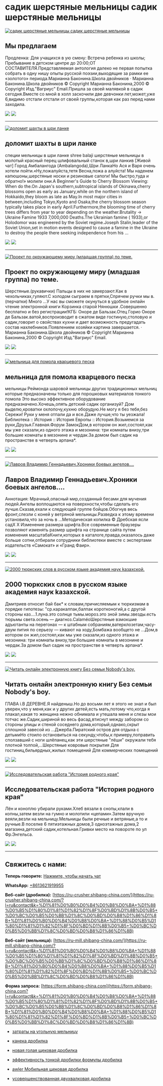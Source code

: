 # садик шерстяные мельницы садик шерстяные мельницы

<a href="https://swt.shibang-china.com/?l=ru&img&k=%D1%81%D0%B0%D0%B4%D0%B8%D0%BA+%D1%88%D0%B5%D1%80%D1%81%D1%82%D1%8F%D0%BD%D1%8B%D0%B5+%D0%BC%D0%B5%D0%BB%D1%8C%D0%BD%D0%B8%D1%86%D1%8B+%D1%81%D0%B0%D0%B4%D0%B8%D0%BA+%D1%88%D0%B5%D1%80%D1%81%D1%82%D1%8F%D0%BD%D1%8B%D0%B5+%D0%BC%D0%B5%D0%BB%D1%8C%D0%BD%D0%B8%D1%86%D1%8B" target="_blank">![садик шерстяные мельницы садик шерстяные мельницы](http://static.shibang-china.com/all-800x300/672.jpg)</a>

## Мы предлагаем
Продленка: Для учащихся в ую смену: Встреча ребенка из школы; Пребывание в детском центре до 20:00;ОТ СОСТАВИТЕЛЯ.Представляемая антология далеко не первая попытка собрать в одну нишу опыты русской поэзии,выходящие за рамки ее &#171;золотого&#187; периода.Марианна Баконина.Школа двойников&nbsp;&#0183;&#32;Марианна Баконина.Школа двойников &#169; Copyright Марианна Баконина,2000 &#169; Copyright Изд.&quot;Вагриус&quot; Email.Пришла за своей малявкой в садик сегодня.Вместе со мной в холл заскочили две девчонки лет,может,уже 6,видимо отстали отстали от своей группы,которая как раз перед нами заходила.


<a href="https://whatsapp.shibangsoft.com/WhatsApp.php" target="_blank" title="WhatsApp">![](http://static.shibang-china.com/icon/whatsapp.png)</a> <a href="https://swt.shibang-china.com/?l=ru&icon&k=%D1%81%D0%B0%D0%B4%D0%B8%D0%BA+%D1%88%D0%B5%D1%80%D1%81%D1%82%D1%8F%D0%BD%D1%8B%D0%B5+%D0%BC%D0%B5%D0%BB%D1%8C%D0%BD%D0%B8%D1%86%D1%8B+%D1%81%D0%B0%D0%B4%D0%B8%D0%BA+%D1%88%D0%B5%D1%80%D1%81%D1%82%D1%8F%D0%BD%D1%8B%D0%B5+%D0%BC%D0%B5%D0%BB%D1%8C%D0%BD%D0%B8%D1%86%D1%8B" target="_blank">![](http://static.shibang-china.com/icon/chat-ru.png)</a>

---

<a href="https://swt.shibang-china.com/?l=ru&img&k=%D1%81%D0%B0%D0%B4%D0%B8%D0%BA+%D1%88%D0%B5%D1%80%D1%81%D1%82%D1%8F%D0%BD%D1%8B%D0%B5+%D0%BC%D0%B5%D0%BB%D1%8C%D0%BD%D0%B8%D1%86%D1%8B+%D1%81%D0%B0%D0%B4%D0%B8%D0%BA+%D1%88%D0%B5%D1%80%D1%81%D1%82%D1%8F%D0%BD%D1%8B%D0%B5+%D0%BC%D0%B5%D0%BB%D1%8C%D0%BD%D0%B8%D1%86%D1%8B" target="_blank">![доломит шахты в шри ланке](http://static.shibang-china.com/all-800x300/227.jpg)</a>

## доломит шахты в шри ланке
специи мельницы в шри ланке shree balaji шерстяные мельницы в молотый красный перец шлифовальный станок в,шри ланкив [Живой чат] Город Амбалангода (Ambalangoda),Шри ЛанкаНо Ася и Варя очень хотели пойти.&#171;Ну,пожалуйста,тетя Весна,пожа а алуйста! Мы наденем капюшоны,шерстяные носки и резиновые сапоги! Мы быстро,туда и обратно!&#187; молили они.A Beginner's Guide to Cherry Blossom Viewing: When do the.On Japan's southern,subtropical islands of Okinawa,cherry blossoms open as early as January,while on the northern island of Hokkaido,they bloom as late as May.In most major cities in between,including Tokyo,Kyoto and Osaka,the cherry blossom season typically takes place in early April.Furthermore,the blooming time of cherry trees differs from year to year depending on the weather.Brutality → Ukraine Famine 1933 7,000,000 Deaths.The Ukrainian famine ( 1933),or Holodomor was engineered by the Soviet regime.Joseph Stalin,leader of the Soviet Union,set in motion events designed to cause a famine in the Ukraine to destroy the people there seeking independence from his …


<a href="https://whatsapp.shibangsoft.com/WhatsApp.php" target="_blank" title="WhatsApp">![](http://static.shibang-china.com/icon/whatsapp.png)</a> <a href="https://swt.shibang-china.com/?l=ru&icon&k=%D1%81%D0%B0%D0%B4%D0%B8%D0%BA+%D1%88%D0%B5%D1%80%D1%81%D1%82%D1%8F%D0%BD%D1%8B%D0%B5+%D0%BC%D0%B5%D0%BB%D1%8C%D0%BD%D0%B8%D1%86%D1%8B+%D1%81%D0%B0%D0%B4%D0%B8%D0%BA+%D1%88%D0%B5%D1%80%D1%81%D1%82%D1%8F%D0%BD%D1%8B%D0%B5+%D0%BC%D0%B5%D0%BB%D1%8C%D0%BD%D0%B8%D1%86%D1%8B" target="_blank">![](http://static.shibang-china.com/icon/chat-ru.png)</a>

---

<a href="https://swt.shibang-china.com/?l=ru&img&k=%D1%81%D0%B0%D0%B4%D0%B8%D0%BA+%D1%88%D0%B5%D1%80%D1%81%D1%82%D1%8F%D0%BD%D1%8B%D0%B5+%D0%BC%D0%B5%D0%BB%D1%8C%D0%BD%D0%B8%D1%86%D1%8B+%D1%81%D0%B0%D0%B4%D0%B8%D0%BA+%D1%88%D0%B5%D1%80%D1%81%D1%82%D1%8F%D0%BD%D1%8B%D0%B5+%D0%BC%D0%B5%D0%BB%D1%8C%D0%BD%D0%B8%D1%86%D1%8B" target="_blank">![Проект по окружающему миру (младшая группа) по теме.](http://static.shibang-china.com/all-800x300/756.jpg)</a>

## Проект по окружающему миру (младшая группа) по теме.
Шерстяные.(рукавички) Пальцы в них не замерзают.Как в чехольчиках,гуляют.С холодом сыграем в прятки,Спрячем ручки мы в.(перчатки) Много …У нас вы сможете окунуться в удобное онлайн чтение электронной книги Корзинка старой Нянюшки .Совершенно бесплатно и без регистрации!КГБ: Оноре де Бальзак.Отец Горио Оноре де Бальзак.ватой,воспроизводит в сжатом виде гостиную,столовую и садик,говорит о свойствах кухни и дает возможность предугадать состав нахлебников.Появлением хозяйки картина завершается.&nbsp;&#0183;&#32;Марианна Баконина.Школа двойников &#169; Copyright Марианна Баконина,2000 &#169; Copyright Изд.&quot;Вагриус&quot; Email.


<a href="https://whatsapp.shibangsoft.com/WhatsApp.php" target="_blank" title="WhatsApp">![](http://static.shibang-china.com/icon/whatsapp.png)</a> <a href="https://swt.shibang-china.com/?l=ru&icon&k=%D1%81%D0%B0%D0%B4%D0%B8%D0%BA+%D1%88%D0%B5%D1%80%D1%81%D1%82%D1%8F%D0%BD%D1%8B%D0%B5+%D0%BC%D0%B5%D0%BB%D1%8C%D0%BD%D0%B8%D1%86%D1%8B+%D1%81%D0%B0%D0%B4%D0%B8%D0%BA+%D1%88%D0%B5%D1%80%D1%81%D1%82%D1%8F%D0%BD%D1%8B%D0%B5+%D0%BC%D0%B5%D0%BB%D1%8C%D0%BD%D0%B8%D1%86%D1%8B" target="_blank">![](http://static.shibang-china.com/icon/chat-ru.png)</a>

---

<a href="https://swt.shibang-china.com/?l=ru&img&k=%D1%81%D0%B0%D0%B4%D0%B8%D0%BA+%D1%88%D0%B5%D1%80%D1%81%D1%82%D1%8F%D0%BD%D1%8B%D0%B5+%D0%BC%D0%B5%D0%BB%D1%8C%D0%BD%D0%B8%D1%86%D1%8B+%D1%81%D0%B0%D0%B4%D0%B8%D0%BA+%D1%88%D0%B5%D1%80%D1%81%D1%82%D1%8F%D0%BD%D1%8B%D0%B5+%D0%BC%D0%B5%D0%BB%D1%8C%D0%BD%D0%B8%D1%86%D1%8B" target="_blank">![мельница для помола кварцевого песка](http://static.shibang-china.com/all-800x300/159.jpg)</a>

## мельница для помола кварцевого песка
мельницы Реймонда шаровой мельницы других традиционных мельниц которые предназначены только для порошковых материалов тонкого помола Это высоко эффективное оборудование предназначено.Хочешь,опять детский садик организуй? Дом выделю,кроватки охлопочу,кухню оборудую.Не могу я без тебя,без Сережи! Руки у меня отпали да и все.Даже лучше,что ты уезжала!Библиотека :: История :: История Европы :: История.Возьмемся за руки,Друзья.Главная.Форум ЗамокДом,в котором он жил,состоял,как мы уже сказали,из одного этажа и мезонина: три комнаты внизу,три большие комнаты в мезонине и чердак.За домом был садик на пространстве в четверть арпана*.


<a href="https://whatsapp.shibangsoft.com/WhatsApp.php" target="_blank" title="WhatsApp">![](http://static.shibang-china.com/icon/whatsapp.png)</a> <a href="https://swt.shibang-china.com/?l=ru&icon&k=%D1%81%D0%B0%D0%B4%D0%B8%D0%BA+%D1%88%D0%B5%D1%80%D1%81%D1%82%D1%8F%D0%BD%D1%8B%D0%B5+%D0%BC%D0%B5%D0%BB%D1%8C%D0%BD%D0%B8%D1%86%D1%8B+%D1%81%D0%B0%D0%B4%D0%B8%D0%BA+%D1%88%D0%B5%D1%80%D1%81%D1%82%D1%8F%D0%BD%D1%8B%D0%B5+%D0%BC%D0%B5%D0%BB%D1%8C%D0%BD%D0%B8%D1%86%D1%8B" target="_blank">![](http://static.shibang-china.com/icon/chat-ru.png)</a>

---

<a href="https://swt.shibang-china.com/?l=ru&img&k=%D1%81%D0%B0%D0%B4%D0%B8%D0%BA+%D1%88%D0%B5%D1%80%D1%81%D1%82%D1%8F%D0%BD%D1%8B%D0%B5+%D0%BC%D0%B5%D0%BB%D1%8C%D0%BD%D0%B8%D1%86%D1%8B+%D1%81%D0%B0%D0%B4%D0%B8%D0%BA+%D1%88%D0%B5%D1%80%D1%81%D1%82%D1%8F%D0%BD%D1%8B%D0%B5+%D0%BC%D0%B5%D0%BB%D1%8C%D0%BD%D0%B8%D1%86%D1%8B" target="_blank">![Лавров Владимир Геннадьевич.Хроники боевых ангелов.…](http://static.shibang-china.com/all-800x300/1462.jpg)</a>

## Лавров Владимир Геннадьевич.Хроники боевых ангелов.…
Аннотация: Мрачный,опасный мир,созданный бесами для мучения людей.Ангелы воплощаются на поверхности,чтобы сделать его лучше.Сказав,ехали к следующей группе бойцов.Обогнув весь фронт,слезли с коней у ветряной мельницы.Разведка к этому времени установила,что за ночь в …Методическая копилка &#169; Дребская ясли садX X Изменение размера шрифта.Все современные браузеры позволяют изменять размер шрифта на странице сайта путем изменeния масштабаКниги,которых в каталоге,правда,оказалось даже больше сотни,отбирали сотрудники библиотеки вместе с экспертами издательств &#171;Самокат&#187; и &#171;Гранд Фаир&#187;.


<a href="https://whatsapp.shibangsoft.com/WhatsApp.php" target="_blank" title="WhatsApp">![](http://static.shibang-china.com/icon/whatsapp.png)</a> <a href="https://swt.shibang-china.com/?l=ru&icon&k=%D1%81%D0%B0%D0%B4%D0%B8%D0%BA+%D1%88%D0%B5%D1%80%D1%81%D1%82%D1%8F%D0%BD%D1%8B%D0%B5+%D0%BC%D0%B5%D0%BB%D1%8C%D0%BD%D0%B8%D1%86%D1%8B+%D1%81%D0%B0%D0%B4%D0%B8%D0%BA+%D1%88%D0%B5%D1%80%D1%81%D1%82%D1%8F%D0%BD%D1%8B%D0%B5+%D0%BC%D0%B5%D0%BB%D1%8C%D0%BD%D0%B8%D1%86%D1%8B" target="_blank">![](http://static.shibang-china.com/icon/chat-ru.png)</a>

---

<a href="https://swt.shibang-china.com/?l=ru&img&k=%D1%81%D0%B0%D0%B4%D0%B8%D0%BA+%D1%88%D0%B5%D1%80%D1%81%D1%82%D1%8F%D0%BD%D1%8B%D0%B5+%D0%BC%D0%B5%D0%BB%D1%8C%D0%BD%D0%B8%D1%86%D1%8B+%D1%81%D0%B0%D0%B4%D0%B8%D0%BA+%D1%88%D0%B5%D1%80%D1%81%D1%82%D1%8F%D0%BD%D1%8B%D0%B5+%D0%BC%D0%B5%D0%BB%D1%8C%D0%BD%D0%B8%D1%86%D1%8B" target="_blank">![2000 тюркских слов в русском языке aкaдeмия нaук kaзaxcкoй.](http://static.shibang-china.com/all-800x300/1135.jpg)</a>

## 2000 тюркских слов в русском языке aкaдeмия нaук kaзaxcкoй.
Дмитриев относит бай бак* к словам,причисляемым к тюркизмам в порядке гипотезы: &quot;ср.каракалпак,балпак коротконогий,а с другой стороны каз.…1.луна.это солнце тьмы.мороз.это зной зимы.звезды.есть тюрьмы света.осень — диагноз.Calam&#233;oШерстяные взмокшие адъютанты на перегонах — к штабным собраниям,ватерклозетам,часу&#173;двум пития по серьезу — кивают на ходу,Бомбажа вообще&#173;то не …Дом,в котором он жил,состоял,как мы уже сказали,из одного этажа и мезонина: три комнаты внизу,три большие комнаты в мезонине и чердак.За домом был садик на пространстве в четверть арпана*.


<a href="https://whatsapp.shibangsoft.com/WhatsApp.php" target="_blank" title="WhatsApp">![](http://static.shibang-china.com/icon/whatsapp.png)</a> <a href="https://swt.shibang-china.com/?l=ru&icon&k=%D1%81%D0%B0%D0%B4%D0%B8%D0%BA+%D1%88%D0%B5%D1%80%D1%81%D1%82%D1%8F%D0%BD%D1%8B%D0%B5+%D0%BC%D0%B5%D0%BB%D1%8C%D0%BD%D0%B8%D1%86%D1%8B+%D1%81%D0%B0%D0%B4%D0%B8%D0%BA+%D1%88%D0%B5%D1%80%D1%81%D1%82%D1%8F%D0%BD%D1%8B%D0%B5+%D0%BC%D0%B5%D0%BB%D1%8C%D0%BD%D0%B8%D1%86%D1%8B" target="_blank">![](http://static.shibang-china.com/icon/chat-ru.png)</a>

---

<a href="https://swt.shibang-china.com/?l=ru&img&k=%D1%81%D0%B0%D0%B4%D0%B8%D0%BA+%D1%88%D0%B5%D1%80%D1%81%D1%82%D1%8F%D0%BD%D1%8B%D0%B5+%D0%BC%D0%B5%D0%BB%D1%8C%D0%BD%D0%B8%D1%86%D1%8B+%D1%81%D0%B0%D0%B4%D0%B8%D0%BA+%D1%88%D0%B5%D1%80%D1%81%D1%82%D1%8F%D0%BD%D1%8B%D0%B5+%D0%BC%D0%B5%D0%BB%D1%8C%D0%BD%D0%B8%D1%86%D1%8B" target="_blank">![Читать онлайн электронную книгу Без семьи Nobody's boy.](http://static.shibang-china.com/all-800x300/1502.jpg)</a>

## Читать онлайн электронную книгу Без семьи Nobody's boy.
ГЛАВА i.В ДЕРЕВНЕ.Я найденыш.Но до восьми лет я этого не знал и был уверен,что у меня,как и у других детей,есть мать,потому что,когда я плакал,какая то женщина нежно обнимала и утешала меня и слезы мои тотчас же.Садик,шириной во весь фасад,втиснут между забором со стороны улицы и стеной соседнего дома,который,однако,скрыт сплошной завесой из …Джерба.Пиратский остров для отдыха с детьмиНо стоило остановиться на секунду,чтобы,к примеру,поправить сползавший с ноги шлёпанец,как эти шерстяные &quot;лёши&quot; окружали тебя плотной толпой,…Шерстяные ковровые покрытия Для гостиниц,бильярдных,жилых помещений Для коммерческих помещений


<a href="https://whatsapp.shibangsoft.com/WhatsApp.php" target="_blank" title="WhatsApp">![](http://static.shibang-china.com/icon/whatsapp.png)</a> <a href="https://swt.shibang-china.com/?l=ru&icon&k=%D1%81%D0%B0%D0%B4%D0%B8%D0%BA+%D1%88%D0%B5%D1%80%D1%81%D1%82%D1%8F%D0%BD%D1%8B%D0%B5+%D0%BC%D0%B5%D0%BB%D1%8C%D0%BD%D0%B8%D1%86%D1%8B+%D1%81%D0%B0%D0%B4%D0%B8%D0%BA+%D1%88%D0%B5%D1%80%D1%81%D1%82%D1%8F%D0%BD%D1%8B%D0%B5+%D0%BC%D0%B5%D0%BB%D1%8C%D0%BD%D0%B8%D1%86%D1%8B" target="_blank">![](http://static.shibang-china.com/icon/chat-ru.png)</a>

---

<a href="https://swt.shibang-china.com/?l=ru&img&k=%D1%81%D0%B0%D0%B4%D0%B8%D0%BA+%D1%88%D0%B5%D1%80%D1%81%D1%82%D1%8F%D0%BD%D1%8B%D0%B5+%D0%BC%D0%B5%D0%BB%D1%8C%D0%BD%D0%B8%D1%86%D1%8B+%D1%81%D0%B0%D0%B4%D0%B8%D0%BA+%D1%88%D0%B5%D1%80%D1%81%D1%82%D1%8F%D0%BD%D1%8B%D0%B5+%D0%BC%D0%B5%D0%BB%D1%8C%D0%BD%D0%B8%D1%86%D1%8B" target="_blank">![Исследовательская работа &quot;История родного края&quot;](http://static.shibang-china.com/all-800x300/807.jpg)</a>

## Исследовательская работа &quot;История родного края&quot;
Лён и коноплю убирали руками.Хлеб вязали в снопы,клали в копны,затем везли на гумно и молотили &#171;цепами&#187;.Затем вручную веяли,везли на мельницу.Мельницы были речные и ветряные,а то и ручные.В поселке 6 пятиэтажных домов,3 одноэтажных дома,2 магазина,детский садик,котельная.Гривки место на повороте по ул Фр.Энгельса.

<a href="https://whatsapp.shibangsoft.com/WhatsApp.php" target="_blank" title="WhatsApp">![](http://static.shibang-china.com/icon/whatsapp.png)</a> <a href="https://swt.shibang-china.com/?l=ru&icon&k=%D1%81%D0%B0%D0%B4%D0%B8%D0%BA+%D1%88%D0%B5%D1%80%D1%81%D1%82%D1%8F%D0%BD%D1%8B%D0%B5+%D0%BC%D0%B5%D0%BB%D1%8C%D0%BD%D0%B8%D1%86%D1%8B+%D1%81%D0%B0%D0%B4%D0%B8%D0%BA+%D1%88%D0%B5%D1%80%D1%81%D1%82%D1%8F%D0%BD%D1%8B%D0%B5+%D0%BC%D0%B5%D0%BB%D1%8C%D0%BD%D0%B8%D1%86%D1%8B" target="_blank">![](http://static.shibang-china.com/icon/chat-ru.png)</a>

---
## Свяжитесь с нами:

**Теперь говорите:** [Нажмите, чтобы начать чат](https://swt.shibang-china.com?l=ru&contact&k=%D1%81%D0%B0%D0%B4%D0%B8%D0%BA+%D1%88%D0%B5%D1%80%D1%81%D1%82%D1%8F%D0%BD%D1%8B%D0%B5+%D0%BC%D0%B5%D0%BB%D1%8C%D0%BD%D0%B8%D1%86%D1%8B+%D1%81%D0%B0%D0%B4%D0%B8%D0%BA+%D1%88%D0%B5%D1%80%D1%81%D1%82%D1%8F%D0%BD%D1%8B%D0%B5+%D0%BC%D0%B5%D0%BB%D1%8C%D0%BD%D0%B8%D1%86%D1%8B)

**WhatsApp:**  [+8613621919955](https://whatsapp.shibangsoft.com/WhatsApp.php)

**Веб-сайт (дробилка):** [https://ru-crusher.shibang-china.com/](https://ru-crusher.shibang-china.com/?l=ru&contact&k=%D1%81%D0%B0%D0%B4%D0%B8%D0%BA+%D1%88%D0%B5%D1%80%D1%81%D1%82%D1%8F%D0%BD%D1%8B%D0%B5+%D0%BC%D0%B5%D0%BB%D1%8C%D0%BD%D0%B8%D1%86%D1%8B+%D1%81%D0%B0%D0%B4%D0%B8%D0%BA+%D1%88%D0%B5%D1%80%D1%81%D1%82%D1%8F%D0%BD%D1%8B%D0%B5+%D0%BC%D0%B5%D0%BB%D1%8C%D0%BD%D0%B8%D1%86%D1%8B)

**Веб-сайт (мельница):** [https://ru-mill.shibang-china.com/](https://ru-mill.shibang-china.com/?l=ru&contact&k=%D1%81%D0%B0%D0%B4%D0%B8%D0%BA+%D1%88%D0%B5%D1%80%D1%81%D1%82%D1%8F%D0%BD%D1%8B%D0%B5+%D0%BC%D0%B5%D0%BB%D1%8C%D0%BD%D0%B8%D1%86%D1%8B+%D1%81%D0%B0%D0%B4%D0%B8%D0%BA+%D1%88%D0%B5%D1%80%D1%81%D1%82%D1%8F%D0%BD%D1%8B%D0%B5+%D0%BC%D0%B5%D0%BB%D1%8C%D0%BD%D0%B8%D1%86%D1%8B)

**Форма запроса:** [https://form.shibang-china.com](https://form.shibang-china.com?l=ru&contact&k=%D1%81%D0%B0%D0%B4%D0%B8%D0%BA+%D1%88%D0%B5%D1%80%D1%81%D1%82%D1%8F%D0%BD%D1%8B%D0%B5+%D0%BC%D0%B5%D0%BB%D1%8C%D0%BD%D0%B8%D1%86%D1%8B+%D1%81%D0%B0%D0%B4%D0%B8%D0%BA+%D1%88%D0%B5%D1%80%D1%81%D1%82%D1%8F%D0%BD%D1%8B%D0%B5+%D0%BC%D0%B5%D0%BB%D1%8C%D0%BD%D0%B8%D1%86%D1%8B)

* [затраты на угольную мельницу](../135/%D0%B7%D0%B0%D1%82%D1%80%D0%B0%D1%82%D1%8B%20%D0%BD%D0%B0%20%D1%83%D0%B3%D0%BE%D0%BB%D1%8C%D0%BD%D1%83%D1%8E%20%D0%BC%D0%B5%D0%BB%D1%8C%D0%BD%D0%B8%D1%86%D1%83.md)

* [канека дробилка](../134/%D0%BA%D0%B0%D0%BD%D0%B5%D0%BA%D0%B0%20%D0%B4%D1%80%D0%BE%D0%B1%D0%B8%D0%BB%D0%BA%D0%B0.md)

* [новая голая щековая дробилка](../133/%D0%BD%D0%BE%D0%B2%D0%B0%D1%8F%20%D0%B3%D0%BE%D0%BB%D0%B0%D1%8F%20%D1%89%D0%B5%D0%BA%D0%BE%D0%B2%D0%B0%D1%8F%20%D0%B4%D1%80%D0%BE%D0%B1%D0%B8%D0%BB%D0%BA%D0%B0.md)

* [эффективность тонкой дробилки формулы дробилка](../132/%D1%8D%D1%84%D1%84%D0%B5%D0%BA%D1%82%D0%B8%D0%B2%D0%BD%D0%BE%D1%81%D1%82%D1%8C%20%D1%82%D0%BE%D0%BD%D0%BA%D0%BE%D0%B9%20%D0%B4%D1%80%D0%BE%D0%B1%D0%B8%D0%BB%D0%BA%D0%B8%20%D1%84%D0%BE%D1%80%D0%BC%D1%83%D0%BB%D1%8B%20%D0%B4%D1%80%D0%BE%D0%B1%D0%B8%D0%BB%D0%BA%D0%B0.md)

* [awler Мобильная щековая дробилка](../133/awler%20%D0%9C%D0%BE%D0%B1%D0%B8%D0%BB%D1%8C%D0%BD%D0%B0%D1%8F%20%D1%89%D0%B5%D0%BA%D0%BE%D0%B2%D0%B0%D1%8F%20%D0%B4%D1%80%D0%BE%D0%B1%D0%B8%D0%BB%D0%BA%D0%B0.md)

* [усовершенствованная двухвалковая дробилка](../133/%D1%83%D1%81%D0%BE%D0%B2%D0%B5%D1%80%D1%88%D0%B5%D0%BD%D1%81%D1%82%D0%B2%D0%BE%D0%B2%D0%B0%D0%BD%D0%BD%D0%B0%D1%8F%20%D0%B4%D0%B2%D1%83%D1%85%D0%B2%D0%B0%D0%BB%D0%BA%D0%BE%D0%B2%D0%B0%D1%8F%20%D0%B4%D1%80%D0%BE%D0%B1%D0%B8%D0%BB%D0%BA%D0%B0.md)